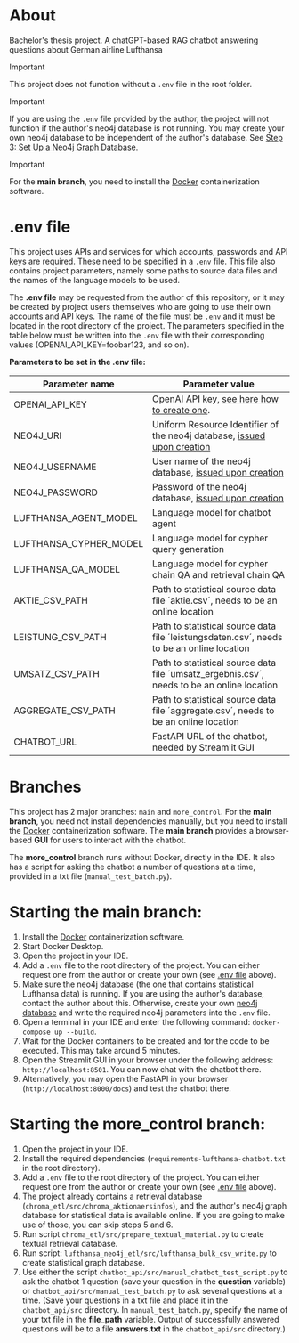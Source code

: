 # About

Bachelor's thesis project.
A chatGPT-based RAG chatbot answering questions about German airline Lufthansa

> [!IMPORTANT]
> This project does not function without a `.env` file in the root folder.

> [!IMPORTANT]
> If you are using the `.env` file provided by the author, the project will not function if
 the author's neo4j database is not running. You may create your own neo4j database to be independent
 of the author's database. See [Step 3: Set Up a Neo4j Graph Database](https://realpython.com/build-llm-rag-chatbot-with-langchain/#step-3-set-up-a-neo4j-graph-database).

> [!IMPORTANT]
> For the **main branch**, you need to install the [Docker](https://www.docker.com/products/docker-desktop/) containerization software.

# .env file

This project uses APIs and services for which accounts, passwords and API keys are required.
These need to be specified in a `.env` file. This file also contains project parameters,
namely some paths to source data files and the names of the language models to be used.

The **.env file** may be requested from the author of this repository, or it may be created by
project users themselves who are going to use their own accounts and API keys. The name of the file must be `.env`
and it must be located in the root directory of the project. The parameters specified in the table below must be 
written into the `.env` file with their corresponding values (OPENAI_API_KEY=foobar123, and so on).

**Parameters to be set in the .env file:**

| Parameter name | Parameter value                                                                                                                                                              |
|---|------------------------------------------------------------------------------------------------------------------------------------------------------------------------------|
| OPENAI_API_KEY | OpenAI API key, [see here how to create one](https://platform.openai.com/docs/quickstart).                                                                                   |
| NEO4J_URI | Uniform Resource Identifier of the neo4j database, [issued upon creation](https://realpython.com/build-llm-rag-chatbot-with-langchain/#step-3-set-up-a-neo4j-graph-database) |
| NEO4J_USERNAME | User name of the neo4j database, [issued upon creation](https://realpython.com/build-llm-rag-chatbot-with-langchain/#step-3-set-up-a-neo4j-graph-database)                   |
| NEO4J_PASSWORD | Password of the neo4j database, [issued upon creation](https://realpython.com/build-llm-rag-chatbot-with-langchain/#step-3-set-up-a-neo4j-graph-database)                    |
| LUFTHANSA_AGENT_MODEL | Language model for chatbot agent                                                                                                                                             |
| LUFTHANSA_CYPHER_MODEL | Language model for cypher query generation                                                                                                                                   |
| LUFTHANSA_QA_MODEL | Language model for cypher chain QA and retrieval chain QA                                                                                                                    |
| AKTIE_CSV_PATH | Path to statistical source data file ´aktie.csv´, needs to be an online location                                                                                             |
| LEISTUNG_CSV_PATH | Path to statistical source data file ´leistungsdaten.csv´, needs to be an online location                                                                                    |
| UMSATZ_CSV_PATH | Path to statistical source data file ´umsatz_ergebnis.csv´, needs to be an online location                                                                                   |
| AGGREGATE_CSV_PATH | Path to statistical source data file ´aggregate.csv´, needs to be an online location                                                                                         |
| CHATBOT_URL | FastAPI URL of the chatbot, needed by Streamlit GUI                                                                                                                           |


# Branches

This project has 2 major branches: `main` and `more_control`. For the **main branch**, you need not install dependencies
manually, but you need to install the [Docker](https://www.docker.com/products/docker-desktop/) containerization software. 
The **main branch** provides a browser-based **GUI** for users to interact with the chatbot.

The **more_control** branch runs without Docker, directly in the IDE. It also has a script for asking the chatbot
a number of questions at a time, provided in a txt file (`manual_test_batch.py`).

# Starting the main branch:

1. Install the [Docker](https://www.docker.com/products/docker-desktop/) containerization software.
2. Start Docker Desktop.
3. Open the project in your IDE.
4. Add a `.env` file to the root directory of the project. You can either request one from the author or create your own (see [.env file](#env-file) above).
5. Make sure the neo4j database (the one that contains statistical Lufthansa data) is running. If you are using the author's
database, contact the author about this. Otherwise, create your own [neo4j database](https://realpython.com/build-llm-rag-chatbot-with-langchain/#step-3-set-up-a-neo4j-graph-database)
and write the required neo4j parameters into the `.env` file.
6. Open a terminal in your IDE and enter the following command: `docker-compose up --build`.
7. Wait for the Docker containers to be created and for the code to be executed. This may take around 5 minutes.
8. Open the Streamlit GUI in your browser under the following address: `http://localhost:8501`. You can now chat with the chatbot there.
9. Alternatively, you may open the FastAPI in your browser (`http://localhost:8000/docs`) and test the chatbot there.

# Starting the more_control branch:

1. Open the project in your IDE.
2. Install the required dependencies (`requirements-lufthansa-chatbot.txt` in the root directory).
3. Add a `.env` file to the root directory of the project. You can either request one from the author or create your own (see [.env file](#env-file) above).
4. The project already contains a retrieval database (`chroma_etl/src/chroma_aktionaersinfos`), and the author's 
neo4j graph database for statistical data is available online. If you are going to make use of those, you can skip
steps 5 and 6.
5. Run script `chroma_etl/src/prepare_textual_material.py` to create textual retrieval database.
6. Run script: `lufthansa_neo4j_etl/src/lufthansa_bulk_csv_write.py` to create statistical graph database.
7. Use either the script `chatbot_api/src/manual_chatbot_test_script.py` to ask the chatbot 1 question (save your question 
in the **question** variable) or `chatbot_api/src/manual_test_batch.py` to ask several questions at a time. (Save your
questions in a txt file and place it in the `chatbot_api/src` directory. In `manual_test_batch.py`, specify the name
of your txt file in the **file_path** variable. Output of successfully answered questions will be to a file **answers.txt**
in the `chatbot_api/src` directory.)